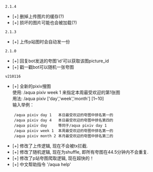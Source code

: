 `2.1.4`
* [+] 删掉上传图片的缓存(?)
* [+] 损坏的图片可能也会被加载(?)


`2.1.3`
* [+] 上传p站图时会自动发一份

`2.1.0`
* [+] 回复bot发送的夸图'id'可以获取该图picture_id
* [+] 戳一戳bot可以随机一张夸图


`v210116`  
* [+] 全新的pixiv搜图  
使用: /aqua pixiv week 1  来指定本周最受欢迎的第1张图   
用法: /aqua pixiv ['day','week','month'] [1~10]  
输入举例： 
``` 
    /aqua pixiv day 1   本日最受欢迎的夸图中排名第一的
    /aqua pixiv day 4   本日最受欢迎的夸图中排名第四的
    /aqua pixiv day     等同于/aqua pixiv day 1
    /aqua pixiv week 1  本周最受欢迎的夸图中排名第一的
    /aqua pixiv month 2 本月最受欢迎的夸图中排名第二的
```
* [+] 修改了上传逻辑, 现在不会被tx拦截.
* [+] 修改了随机逻辑, 现在为shuffle, 即所有夸图在44.5分钟内不会重复.  
* [+] 修改了p站夸图爬取逻辑, 现在超快的！
* [+] 中文帮助指令 '/aqua help'    
